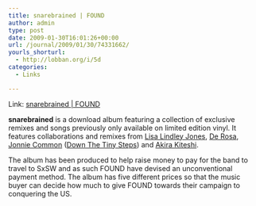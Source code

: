```yaml
---
title: snarebrained | FOUND
author: admin
type: post
date: 2009-01-30T16:01:26+00:00
url: /journal/2009/01/30/74331662/
yourls_shorturl:
  - http://lobban.org/i/5d
categories:
  - Links

---
```

Link: [snarebrained | FOUND][1]

**snarebrained** is a download album featuring a collection of exclusive remixes and songs previously only available on limited edition vinyl. It features collaborations and remixes from <a href="http://www.myspace.com/lisalindleyjones" title="Lisa Lindley Jones on Myspace" target="_blank">Lisa Lindley Jones</a>, <a href="http://www.myspace.com/wearederosa" title="De Rosa on Myspace" target="_blank">De Rosa</a>, <a href="http://www.myspace.com/jonniecommon" title="Jonnie Common on Myspace" target="_blank">Jonnie Common</a> (<a href="http://www.myspace.com/downthetinysteps" title="Down The Tiny Steps on Myspace" target="_blank">Down The Tiny Steps</a>) and <a href="http://www.myspace.com/technoirbeats" title="Akira Kiteshi on Myspace" target="_blank">Akira Kiteshi</a>.

The album has been produced to help raise money to pay for the band to travel to SxSW and as such FOUND have devised an unconventional payment method. The album has five different prices so that the music buyer can decide how much to give FOUND towards their campaign to conquering the US.

 [1]: http://foundtheband.com/news/snarebrained/